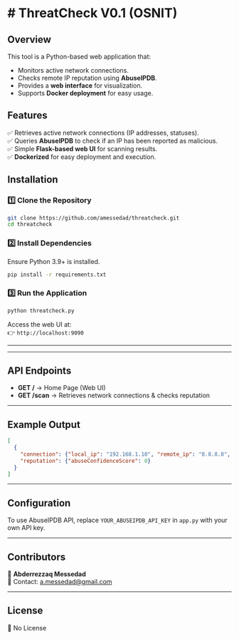 # # ThreatCheck V0.1 (OSNIT)

## Overview
This tool is a Python-based web application that:
- Monitors active network connections.
- Checks remote IP reputation using **AbuseIPDB**.
- Provides a **web interface** for visualization.
- Supports **Docker deployment** for easy usage.

## Features
✅ Retrieves active network connections (IP addresses, statuses).  
✅ Queries **AbuseIPDB** to check if an IP has been reported as malicious.  
✅ Simple **Flask-based web UI** for scanning results.  
✅ **Dockerized** for easy deployment and execution.  

## Installation

### 1️⃣ Clone the Repository
```bash
git clone https://github.com/amessedad/threatcheck.git
cd threatcheck
```

### 2️⃣ Install Dependencies
Ensure Python 3.9+ is installed.
```bash
pip install -r requirements.txt
```

### 3️⃣ Run the Application
```bash
python threatcheck.py
```
Access the web UI at:  
👉 `http://localhost:9090`

---

---

## API Endpoints
- **GET /** → Home Page (Web UI)  
- **GET /scan** → Retrieves network connections & checks reputation  

---

## Example Output
```json
[
  {
    "connection": {"local_ip": "192.168.1.10", "remote_ip": "8.8.8.8", "status": "ESTABLISHED"},
    "reputation": {"abuseConfidenceScore": 0}
  }
]
```

---

## Configuration
To use AbuseIPDB API, replace `YOUR_ABUSEIPDB_API_KEY` in `app.py` with your own API key.

---

## Contributors
👤 **Abderrezzaq Messedad**  
📧 Contact: a.messedad@gmail.com

---

## License
📝 No License 

